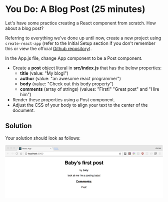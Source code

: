 # You Do: A Blog Post (25 minutes) #

Let's have some practice creating a React component from scratch. How about a blog post? 

Referring to everything we've done up until now, create a new project using `create-react-app` (refer to the Initial Setup section if you don't remember this or view the official [Github repository](https://github.com/facebookincubator/create-react-app)).

In the App.js file, change App component to be a Post component.

- Create a __post__ object literal in __src/index.js__ that has the below properties:
  - __title__  (value: "My blog!")
  - __author__ (value: "an awesome react programmer")
  - __body__ (value: "Check out this body property")
  - __comments__ (array of strings)  (values: "First!" "Great post" and "Hire him")
- Render these properties using a Post component.
- Adjust the CSS of your body to align your text to the center of the document.

## Solution

Your solution should look as follows:

![Solution for Project](SOLUTION.png)